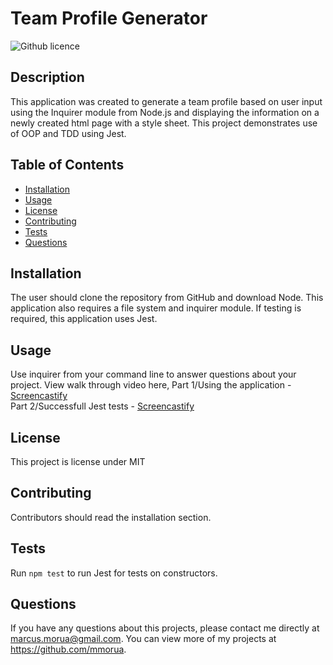 # Team Profile Generator 
![Github licence](http://img.shields.io/badge/license-MIT-blue.svg)

## Description 
This application was created to generate a team profile based on user input using the Inquirer module from Node.js and displaying the information on a newly created html page with a style sheet. This project demonstrates use of OOP and TDD using Jest. 
 
## Table of Contents
* [Installation](#installation)
* [Usage](#usage)
* [License](#license)
* [Contributing](#contributing)
* [Tests](#tests)
* [Questions](#questions)

## Installation 
The user should clone the repository from GitHub and download Node. This application also requires a file system and inquirer module. If testing is required, this application uses Jest. 

## Usage 
Use inquirer from your command line to answer questions about your project.
View walk through video here, Part 1/Using the application - [Screencastify](https://drive.google.com/file/d/1Bc5y8Gu0q9SSNtGmq-_coCr8wO5Kgs9x/view?usp=sharing)<br>
Part 2/Successfull Jest tests - [Screencastify](https://drive.google.com/file/d/175h7m8nAEXKtxfkAcMiHh3xoddSL8qG8/view?usp=sharing)

## License 
This project is license under MIT

## Contributing 
Contributors should read the installation section. 

## Tests
Run `npm test` to run Jest for tests on constructors. 

## Questions
If you have any questions about this projects, please contact me directly at marcus.morua@gmail.com. You can view more of my projects at https://github.com/mmorua.
